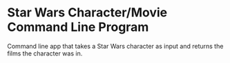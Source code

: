 # Star Wars Character/Movie Command Line Program

Command line app that takes a Star Wars character as input and returns the 
films the character was in.
